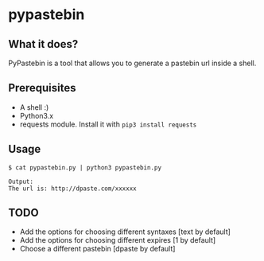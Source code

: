 # pypastebin


What it does?
------
PyPastebin is a tool that allows you to generate a pastebin url inside a shell.

Prerequisites
-----
* A shell :)
* Python3.x
* requests module. Install it with `pip3 install requests`

Usage
-----
```
$ cat pypastebin.py | python3 pypastebin.py

Output:
The url is: http://dpaste.com/xxxxxx
```

TODO
-----

* Add the options for choosing different syntaxes [text by default]
* Add the options for choosing different expires [1 by default]
* Choose a different pastebin [dpaste by default]
